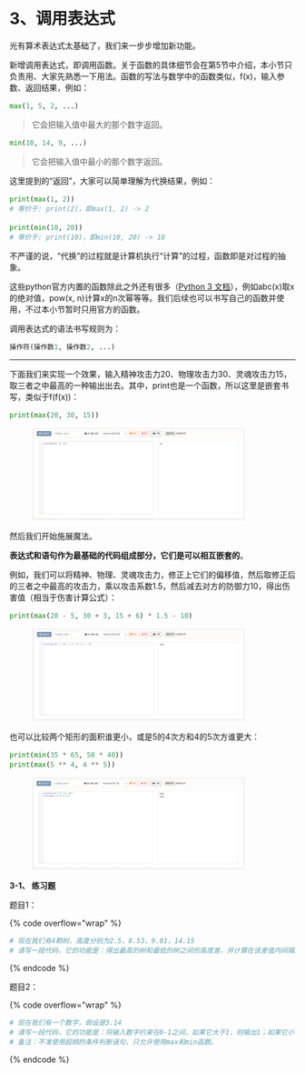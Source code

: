 # 3、调用表达式

光有算术表达式太基础了，我们来一步步增加新功能。

新增调用表达式，即调用函数。关于函数的具体细节会在第5节中介绍，本小节只负责用、大家先熟悉一下用法。函数的写法与数学中的函数类似，f(x)，输入参数、返回结果，例如：

```python
max(1, 5, 2, ...) 
```

> 它会把输入值中最大的那个数字返回。

```python
min(10, 14, 9, ...)
```

> 它会把输入值中最小的那个数字返回。

这里提到的“返回”，大家可以简单理解为代换结果，例如：

```python
print(max(1, 2))
# 等价于: print(2)，即max(1, 2) -> 2

print(min(10, 20))
# 等价于: print(10)，即min(10, 20) -> 10
```

不严谨的说，“代换”的过程就是计算机执行“计算”的过程，函数即是对过程的抽象。

这些python官方内置的函数除此之外还有很多（[Python 3 文档](https://docs.python.org/zh-cn/3/library/functions.html)），例如abc(x)取x的绝对值，pow(x, n)计算x的n次幂等等。我们后续也可以书写自己的函数并使用，不过本小节暂时只用官方的函数。

调用表达式的语法书写规则为：

```python
操作符(操作数1, 操作数2, ...)
```

***

下面我们来实现一个效果，输入精神攻击力20、物理攻击力30、灵魂攻击力15，取三者之中最高的一种输出出去。其中，print也是一个函数，所以这里是嵌套书写，类似于f(f(x))：

```python
print(max(20, 30, 15))
```

<figure><img src="../.gitbook/assets/图片-20240422210643-fw8yid3.png" alt="" width="375"><figcaption></figcaption></figure>

然后我们开始施展魔法。

**表达式和语句作为最基础的代码组成部分，它们是可以相互嵌套的**。

例如，我们可以将精神、物理、灵魂攻击力，修正上它们的偏移值，然后取修正后的三者之中最高的攻击力，乘以攻击系数1.5，然后减去对方的防御力10，得出伤害值（相当于伤害计算公式）：

```python
print(max(20 - 5, 30 + 3, 15 + 6) * 1.5 - 10)
```

<figure><img src="../.gitbook/assets/屏幕截图 2024-04-24 091310.png" alt="" width="375"><figcaption></figcaption></figure>

也可以比较两个矩形的面积谁更小，或是5的4次方和4的5次方谁更大：

```python
print(min(35 * 65, 50 * 40))
print(max(5 ** 4, 4 ** 5))
```

<figure><img src="../.gitbook/assets/图片-20240422210643-fzydx3d.png" alt="" width="375"><figcaption></figcaption></figure>

**3-1、 练习题**

题目1：

{% code overflow="wrap" %}
```python
# 现在我们有4颗树，高度分别为2.5，8.53，9.01，14.15
# 请写一段代码，它的功能是：得出最高的树和最低的树之间的高度差，并计算在该差值内间隔1.5放置一个圣诞树灯泡，一共可以放置几个。
```
{% endcode %}

题目2：

{% code overflow="wrap" %}
```python
# 现在我们有一个数字，假设是3.14
# 请写一段代码，它的功能是：将输入数字约束在0-1之间，如果它大于1，则输出1；如果它小于0，则输出0；如果它在0-1之间，则输出它自己。
# 备注：不准使用超纲的条件判断语句，只允许使用max和min函数。
```
{% endcode %}

